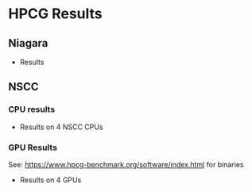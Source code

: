 # HPCG Results

## Niagara

- Results

## NSCC

### CPU results

- Results on 4 NSCC CPUs

### GPU Results

See: https://www.hpcg-benchmark.org/software/index.html for binaries

- Results on 4 GPUs
